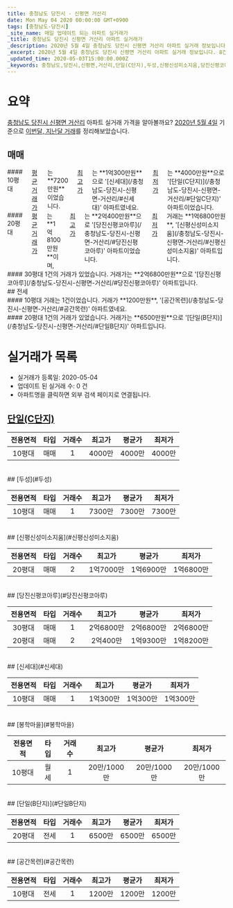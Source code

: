 ```yaml
---
title: 충청남도 당진시 - 신평면 거산리
date: Mon May 04 2020 00:00:00 GMT+0900
tags: [충청남도-당진시]
_site_name: 매일 업데이트 되는 아파트 실거래가
_title: 충청남도 당진시 신평면 거산리 아파트 실거래가
_description: 2020년 5월 4일 충청남도 당진시 신평면 거산리 아파트 실거래 정보입니다. 8건 아파트 정보가 있습니다.
_excerpt: 2020년 5월 4일 충청남도 당진시 신평면 거산리 아파트 실거래 정보입니다. 8건 아파트 정보가 있습니다.
_updated_time: 2020-05-03T15:00:00.000Z
_keywords: 충청남도,당진시,신평면,거산리,단일(C단지),두성,신평신성미소지움,당진신평코아루,신세대,봉학마을,단일(B단지),공간목련
---
```





# 요약
<ins>충청남도 당진시 신평면 거산리</ins> 아파트 실거래 가격을 알아볼까요? <ins>2020년 5월 4일</ins> 기준으로 <ins>이번달, 지난달 거래</ins>를 정리해보았습니다.

## 매매
<div class="container">
<div class="six columns" markdown="1">
#### 10평대
<ins>평균 거래가</ins>는 **7200만원**이었습니다. <ins>최고가</ins>는 **1억300만원**으로 '[신세대](/충청남도-당진시-신평면-거산리/#신세대)' 아파트였네요. <ins>최저가</ins>는 **4000만원**으로 '[단일(C단지)](/충청남도-당진시-신평면-거산리/#단일C단지)' 아파트이었습니다.
</div>
<div class="six columns" markdown="1">
#### 20평대
<ins>평균 거래가</ins>는 **1억8100만원**이며, <ins>최고가</ins>는 **2억400만원**으로 '[당진신평코아루](/충청남도-당진시-신평면-거산리/#당진신평코아루)' 아파트이었습니다. <ins>최저가</ins> 거래는 **1억6800만원**, '[신평신성미소지움](/충청남도-당진시-신평면-거산리/#신평신성미소지움)' 아파트입니다.
</div>
</div>
<div class="container">
<div class="twelve columns" markdown="1">
#### 30평대
1건의 거래가 있었습니다. 거래가는 **2억6800만원**으로 '[당진신평코아루](/충청남도-당진시-신평면-거산리/#당진신평코아루)' 아파트입니다.
</div>
</div>
## 전세
<div class="container">
<div class="six columns" markdown="1">
#### 10평대
거래는 1건이었습니다. 거래가 **1200만원**, '[공간목련](/충청남도-당진시-신평면-거산리/#공간목련)' 아파트였네요.
</div>
<div class="six columns" markdown="1">
#### 20평대
1건의 거래가 있었습니다. 거래가는 **6500만원**으로 '[단일(B단지)](/충청남도-당진시-신평면-거산리/#단일B단지)' 아파트입니다.
</div>
</div>



# 실거래가 목록
- 실거래가 등록일: 2020-05-04
- 업데이트 된 실거래 수: 0 건
- 아파트명을 클릭하면 외부 검색 페이지로 연결됩니다.

## [단일(C단지)](#단일C단지)

|전용면적|타입|거래수|최고가|평균가|최저가|
|:---:|:---:|:---:|:---:|:---:|:---:|
|10평대|<span class="deal-type-1">매매</span>|1|4000만|4000만|4000만|

<br/>
## [두성](#두성)

|전용면적|타입|거래수|최고가|평균가|최저가|
|:---:|:---:|:---:|:---:|:---:|:---:|
|10평대|<span class="deal-type-1">매매</span>|1|7300만|7300만|7300만|

<br/>
## [신평신성미소지움](#신평신성미소지움)

|전용면적|타입|거래수|최고가|평균가|최저가|
|:---:|:---:|:---:|:---:|:---:|:---:|
|20평대|<span class="deal-type-1">매매</span>|2|1억7000만|1억6900만|1억6800만|

<br/>
## [당진신평코아루](#당진신평코아루)

|전용면적|타입|거래수|최고가|평균가|최저가|
|:---:|:---:|:---:|:---:|:---:|:---:|
|30평대|<span class="deal-type-1">매매</span>|1|2억6800만|2억6800만|2억6800만|
|20평대|<span class="deal-type-1">매매</span>|2|2억400만|1억9300만|1억8200만|

<br/>
## [신세대](#신세대)

|전용면적|타입|거래수|최고가|평균가|최저가|
|:---:|:---:|:---:|:---:|:---:|:---:|
|10평대|<span class="deal-type-1">매매</span>|1|1억300만|1억300만|1억300만|

<br/>
## [봉학마을](#봉학마을)

|전용면적|타입|거래수|최고가|평균가|최저가|
|:---:|:---:|:---:|:---:|:---:|:---:|
|10평대|<span class="deal-type-3">월세</span>|1|20만/1000만|20만/1000만|20만/1000만|

<br/>
## [단일(B단지)](#단일B단지)

|전용면적|타입|거래수|최고가|평균가|최저가|
|:---:|:---:|:---:|:---:|:---:|:---:|
|20평대|<span class="deal-type-2">전세</span>|1|6500만|6500만|6500만|

<br/>
## [공간목련](#공간목련)

|전용면적|타입|거래수|최고가|평균가|최저가|
|:---:|:---:|:---:|:---:|:---:|:---:|
|10평대|<span class="deal-type-2">전세</span>|1|1200만|1200만|1200만|

<br/>



